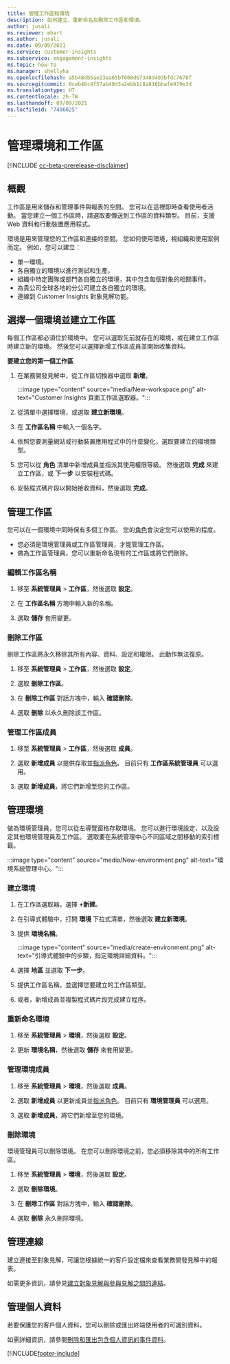 ```yaml
---
title: 管理工作區和環境
description: 如何建立、重新命名及刪除工作區和環境。
author: jusali
ms.reviewer: mhart
ms.author: jusali
ms.date: 09/09/2021
ms.service: customer-insights
ms.subservice: engagement-insights
ms.topic: how-to
ms.manager: shellyha
ms.openlocfilehash: a5b48db5ae23ea65bf608d67348d493bfdc7678f
ms.sourcegitcommit: 0ceb46c4f57ab49d3a2ebb1c8a816bbafe979e3d
ms.translationtype: HT
ms.contentlocale: zh-TW
ms.lasthandoff: 09/09/2021
ms.locfileid: "7486025"
---
```

# <a name="manage-environments-and-workspaces"></a>管理環境和工作區

[!INCLUDE [cc-beta-prerelease-disclaimer](includes/cc-beta-prerelease-disclaimer.md)]

## <a name="overview"></a>概觀

工作區是用來儲存和管理事件與報表的空間。 您可以在這裡即時查看使用者活動。 當您建立一個工作區時，請選取要傳送到工作區的資料類型。 目前，支援 Web 資料和行動裝置應用程式。

環境是用來管理您的工作區和連接的空間。 您如何使用環境，視組織和使用案例而定。 例如，您可以建立：

-   單一環境。
-   各自獨立的環境以進行測試和生產。
-   組織中特定團隊或部門各自獨立的環境，其中包含每個對象的相關事件。
-   為貴公司全球各地的分公司建立各自獨立的環境。
-   連線到 Customer Insights 對象見解功能。

## <a name="choose-an-environment-and-create-a-workspace"></a>選擇一個環境並建立工作區 

每個工作區都必須位於環境中。 您可以選取先前就存在的環境，或在建立工作區時建立新的環境。 然後您可以選擇新增工作區成員並開始收集資料。

**要建立您的第一個工作區**

1. 在業務開發見解中，從工作區切換器中選取 **新增**。 

   :::image type="content" source="media/New-workspace.png" alt-text="Customer Insights 頁面工作區選取器。":::

1. 從清單中選擇環境，或選取 **建立新環境**。

1. 在 **工作區名稱** 中輸入一個名字。 

1. 依照您要測量網站或行動裝置應用程式中的什麼變化，選取要建立的環境類型。 

1. 您可以從 **角色** 清單中新增成員並指派其使用權限等級。 然後選取 **完成** 來建立工作區，或 **下一步** 以安裝程式碼。 

1. 安裝程式碼片段以開始接收資料，然後選取 **完成**。 

## <a name="manage-a-workspace"></a>管理工作區

您可以在一個環境中同時保有多個工作區。 您的[角色](user-roles.md)會決定您可以使用的程度。 

 - 您必須是環境管理員或工作區管理員，才能管理工作區。
 - 做為工作區管理員，您可以重新命名現有的工作區或將它們刪除。 

### <a name="edit-a-workspace-name"></a>編輯工作區名稱

1. 移至 **系統管理員** > **工作區**，然後選取 **設定**。

1. 在 **工作區名稱** 方塊中輸入新的名稱。

1. 選取 **儲存** 套用變更。

### <a name="delete-a-workspace"></a>刪除工作區

刪除工作區將永久移除其所有內容、資料、設定和權限。 此動作無法復原。

1. 移至 **系統管理員** > **工作區**，然後選取 **設定**。

1. 選取 **刪除工作區**。 

1. 在 **刪除工作區** 對話方塊中，輸入 **確認刪除**。 

1. 選取 **刪除** 以永久刪除該工作區。

### <a name="manage-workspace-members"></a>管理工作區成員

1. 移至 **系統管理員** > **工作區**，然後選取 **成員**。

1. 選取 **新增成員** 以提供存取並[指派角色](user-roles.md)。 目前只有 **工作區系統管理員** 可以選用。

1. 選取 **新增成員**，將它們新增至您的工作區。

## <a name="manage-an-environment"></a>管理環境

做為環境管理員，您可以從左導覽窗格存取環境。 您可以進行環境設定、以及設定其他環境管理員及工作區。 選取要在系統管理中心不同區域之間移動的索引標籤。

:::image type="content" source="media/New-environment.png" alt-text="環境系統管理中心。":::

### <a name="create-an-environment"></a>建立環境

1. 在工作區選取器，選擇 **+新建**。

1. 在引導式體驗中，打開 **環境** 下拉式清單，然後選取 **建立新環境**。 

1. 提供 **環境名稱**。

   :::image type="content" source="media/create-environment.png" alt-text="引導式體驗中的步驟，指定環境詳細資料。":::

1. 選擇 **地區** 並選取 **下一步**。 

1. 提供工作區名稱，並選擇您要建立的工作區類型。 

1.  或者，新增成員並複製程式碼片段完成建立程序。

### <a name="rename-an-environment"></a>重新命名環境

1. 移至 **系統管理員** > **環境**，然後選取 **設定**。

1. 更新 **環境名稱**，然後選取 **儲存** 來套用變更。

### <a name="manage-environment-members"></a>管理環境成員

1. 移至 **系統管理員** > **環境**，然後選取 **成員**。

1. 選取 **新增成員** 以更新成員並[指派角色](user-roles.md)。 目前只有 **環境管理員** 可以選用。

1. 選取 **新增成員**，將它們新增至您的環境。

### <a name="delete-an-environment"></a>刪除環境

環境管理員可以刪除環境。 在您可以刪除環境之前，您必須移除其中的所有工作區。

1. 移至 **系統管理員** > **環境**，然後選取 **設定**。

1. 選取 **刪除環境**。 

1. 在 **刪除工作區** 對話方塊中，輸入 **確認刪除**。 

1. 選取 **刪除** 永久刪除環境。

## <a name="manage-connections"></a>管理連線

建立連接至對象見解，可讓您根據統一的客戶設定檔來查看業務開發見解中的報表。 

如需更多資訊，請參見[建立對象見解與參與見解之間的連結](integrate-audience-insights-engagement-insights.md)。

## <a name="manage-personal-data"></a>管理個人資料

若要保護您的客戶個人資料，您可以刪除或匯出終端使用者的可識別資料。

如需詳細資訊，請參閱[刪除和匯出包含個人資訊的事件資料](delete-export-personal-data.md)。


[!INCLUDE[footer-include](../includes/footer-banner.md)]
